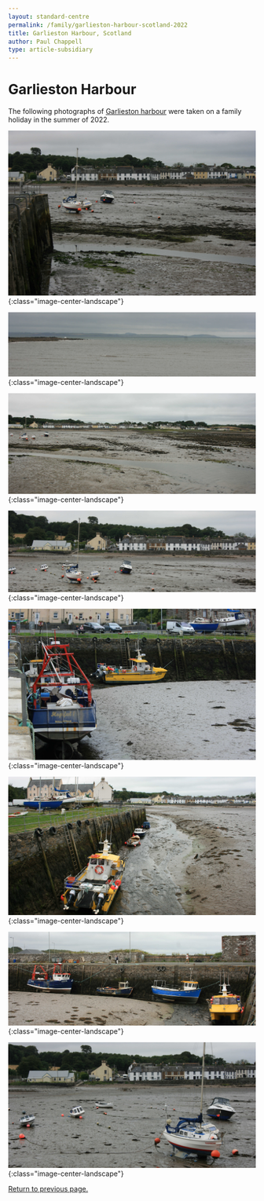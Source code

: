 ```yaml
---
layout: standard-centre
permalink: /family/garlieston-harbour-scotland-2022
title: Garlieston Harbour, Scotland
author: Paul Chappell
type: article-subsidiary
---
```

# Garlieston Harbour

The following photographs of [Garlieston harbour](https://bing.com/maps/default.aspx?cp=54.787897~-4.363900&lvl=16&style=a) were taken on a family holiday in the summer of 2022.

![Garlieston Harbour](/content/cat/fam/2022-kirkcudbright/gharbour/0100.jpg){:class="image-center-landscape"}

![Garlieston Harbour](/content/cat/fam/2022-kirkcudbright/gharbour/0101.jpg){:class="image-center-landscape"}

![Garlieston Harbour](/content/cat/fam/2022-kirkcudbright/gharbour/0102.jpg){:class="image-center-landscape"}

![Garlieston Harbour](/content/cat/fam/2022-kirkcudbright/gharbour/0103.jpg){:class="image-center-landscape"}

![Garlieston Harbour](/content/cat/fam/2022-kirkcudbright/gharbour/0104.jpg){:class="image-center-landscape"}

![Garlieston Harbour](/content/cat/fam/2022-kirkcudbright/gharbour/0105.jpg){:class="image-center-landscape"}

![Garlieston Harbour](/content/cat/fam/2022-kirkcudbright/gharbour/0106.jpg){:class="image-center-landscape"}

![Garlieston Harbour](/content/cat/fam/2022-kirkcudbright/gharbour/0107.jpg){:class="image-center-landscape"}

[Return to previous page.](/family/a-family-holiday-in-kirkcudbright)

